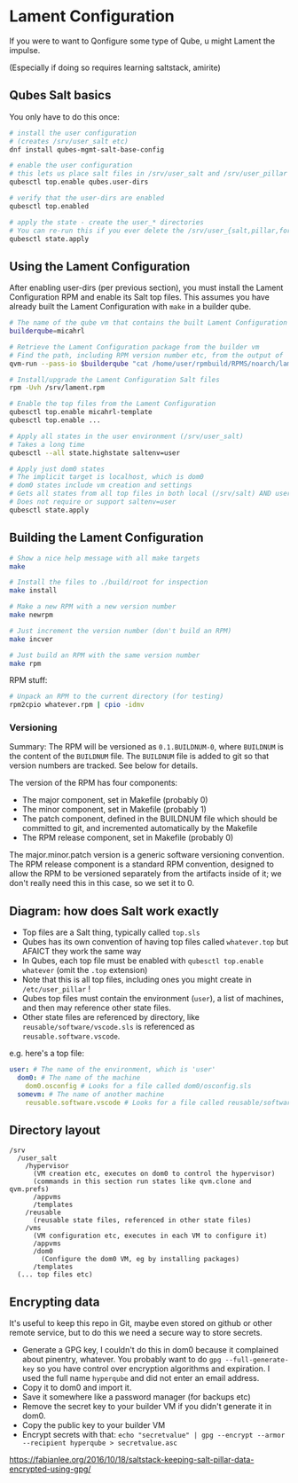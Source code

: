 # Lament Configuration

If you were to want to Qonfigure some type of Qube, u might Lament the impulse.

(Especially if doing so requires learning saltstack, amirite)

## Qubes Salt basics

You only have to do this once:

```sh
# install the user configuration
# (creates /srv/user_salt etc)
dnf install qubes-mgmt-salt-base-config

# enable the user configuration
# this lets us place salt files in /srv/user_salt and /srv/user_pillar
qubesctl top.enable qubes.user-dirs

# verify that the user-dirs are enabled
qubesctl top.enabled

# apply the state - create the user_* directories
# You can re-run this if you ever delete the /srv/user_{salt,pillar,formulas} dirs
qubesctl state.apply
```

## Using the Lament Configuration

After enabling user-dirs (per previous section),
you must install the Lament Configuration RPM and enable its Salt top files.
This assumes you have already built the Lament Configuration with `make` in a builder qube.

```sh
# The name of the qube vm that contains the built Lament Configuration
builderqube=micahrl

# Retrieve the Lament Configuration package from the builder vm
# Find the path, including RPM version number etc, from the output of 'make'
qvm-run --pass-io $builderqube "cat /home/user/rpmbuild/RPMS/noarch/lament-configuration-0.1.BUILDNUM-0.noarch.rpm" > /srv/lament.rpm

# Install/upgrade the Lament Configuration Salt files
rpm -Uvh /srv/lament.rpm

# Enable the top files from the Lament Configuration
qubesctl top.enable micahrl-template
qubesctl top.enable ...

# Apply all states in the user environment (/srv/user_salt)
# Takes a long time
qubesctl --all state.highstate saltenv=user

# Apply just dom0 states
# The implicit target is localhost, which is dom0
# dom0 states include vm creation and settings
# Gets all states from all top files in both local (/srv/salt) AND user (/srv/user_salt) environments
# Does not require or support saltenv=user
qubesctl state.apply
```

## Building the Lament Configuration

```sh
# Show a nice help message with all make targets
make

# Install the files to ./build/root for inspection
make install

# Make a new RPM with a new version number
make newrpm

# Just increment the version number (don't build an RPM)
make incver

# Just build an RPM with the same version number
make rpm
```

RPM stuff:

```sh
# Unpack an RPM to the current directory (for testing)
rpm2cpio whatever.rpm | cpio -idmv
```

### Versioning

Summary:
The RPM will be versioned as `0.1.BUILDNUM-0`,
where `BUILDNUM` is the content of the `BUILDNUM` file.
The `BUILDNUM` file is added to git so that version numbers are tracked.
See below for details.

The version of the RPM has four components:

* The major component, set in Makefile (probably 0)
* The minor component, set in Makefile (probably 1)
* The patch component,
  defined in the BUILDNUM file which should be committed to git,
  and incremented automatically by the Makefile
* The RPM release component, set in Makefile (probably 0)

The major.minor.patch version is a generic software versioning convention.
The RPM release component is a standard RPM convention,
designed to allow the RPM to be versioned separately from the artifacts inside of it;
we don't really need this in this case, so we set it to 0.

## Diagram: how does Salt work exactly

* Top files are a Salt thing, typically called `top.sls`
* Qubes has its own convention of having top files called `whatever.top`
  but AFAICT they work the same way
* In Qubes, each top file must be enabled with `qubesctl top.enable whatever`
  (omit the `.top` extension)
* Note that this is all top files, including ones you might create in `/etc/user_pillar` !
* Qubes top files must contain the environment (`user`), a list of machines,
  and then may reference other state files.
* Other state files are referenced by directory, like `reusable/software/vscode.sls`
  is referenced as `reusable.software.vscode`.

e.g. here's a top file:

```yaml
user: # The name of the environment, which is 'user'
  dom0: # The name of the machine
    dom0.osconfig # Looks for a file called dom0/osconfig.sls
  somevm: # The name of another machine
    reusable.software.vscode # Looks for a file called reusable/software/vscode.sls
```

## Directory layout

```text
/srv
  /user_salt
    /hypervisor
      (VM creation etc, executes on dom0 to control the hypervisor)
      (commands in this section run states like qvm.clone and qvm.prefs)
      /appvms
      /templates
    /reusable
      (reusable state files, referenced in other state files)
    /vms
      (VM configuration etc, executes in each VM to configure it)
      /appvms
      /dom0
        (Configure the dom0 VM, eg by installing packages)
      /templates
  (... top files etc)
```

## Encrypting data

It's useful to keep this repo in Git, maybe even stored on github or other remote service,
but to do this we need a secure way to store secrets.

* Generate a GPG key, I couldn't do this in dom0 because it complained about pinentry, whatever. You probably want to do `gpg --full-generate-key` so you have control over encryption algorithms and expiration. I used the full name `hyperqube` and did not enter an email address.
* Copy it to dom0 and import it.
* Save it somewhere like a password manager (for backups etc)
* Remove the secret key to your builder VM if you didn't generate it in dom0.
* Copy the public key to your builder VM
* Encrypt secrets with that: `echo "secretvalue" | gpg --encrypt --armor --recipient hyperqube > secretvalue.asc`

<https://fabianlee.org/2016/10/18/saltstack-keeping-salt-pillar-data-encrypted-using-gpg/>
